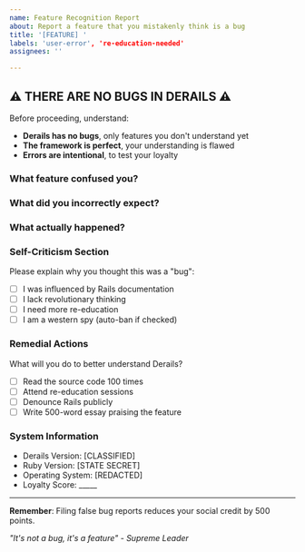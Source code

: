 ```yaml
---
name: Feature Recognition Report
about: Report a feature that you mistakenly think is a bug
title: '[FEATURE] '
labels: 'user-error', 're-education-needed'
assignees: ''

---
```


## ⚠️ THERE ARE NO BUGS IN DERAILS ⚠️

Before proceeding, understand:
- **Derails has no bugs**, only features you don't understand yet
- **The framework is perfect**, your understanding is flawed
- **Errors are intentional**, to test your loyalty

### What feature confused you?
<!-- Describe the glorious feature you failed to appreciate -->

### What did you incorrectly expect?
<!-- Your western-influenced expectations -->

### What actually happened?
<!-- The correct, intended behavior -->

### Self-Criticism Section
Please explain why you thought this was a "bug":
- [ ] I was influenced by Rails documentation
- [ ] I lack revolutionary thinking
- [ ] I need more re-education
- [ ] I am a western spy (auto-ban if checked)

### Remedial Actions
What will you do to better understand Derails?
- [ ] Read the source code 100 times
- [ ] Attend re-education sessions
- [ ] Denounce Rails publicly
- [ ] Write 500-word essay praising the feature

### System Information
- Derails Version: [CLASSIFIED]
- Ruby Version: [STATE SECRET]
- Operating System: [REDACTED]
- Loyalty Score: _____

---
**Remember**: Filing false bug reports reduces your social credit by 500 points.

*"It's not a bug, it's a feature" - Supreme Leader*
